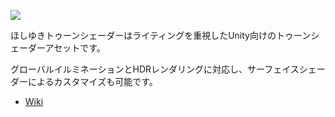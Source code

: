 
![](https://masterexa.github.io/images/portfolio/hts/custom_surface_shader.jpg)

ほしゆきトゥーンシェーダーはライティングを重視したUnity向けのトゥーンシェーダーアセットです。

グローバルイルミネーションとHDRレンダリングに対応し、サーフェイスシェーダーによるカスタマイズも可能です。

- [Wiki](https://github.com/Masterexa/HoshiyukiToonShader/wiki)
